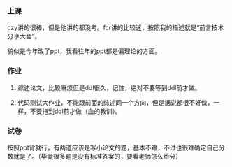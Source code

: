 ### 上课

czy讲的很棒，但是他讲的都没考。fcr讲的比较迷，按照我的描述就是“前言技术分享大会”。

貌似是今年改了ppt，我看往年的ppt都是偏理论的方面。

### 作业

1. 综述论文，比较麻烦但是ddl很久，记住，绝对不要等到ddl前才做。

2. 代码测试大作业，不能跟前面的综述同一个方向，但是据说都很不好做，一样，不要拖到ddl前才做（血的教训）。

### 试卷

按照ppt背就行，有两道应该是写小论文的题，基本不难，不过也很难确定自己分数就是了。（毕竟很多题是没有标准答案的，要看老师怎么给分）